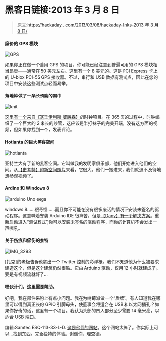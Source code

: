 # 黑客日链接:2013 年 3 月 8 日

> 原文:[https://hackaday . com/2013/03/08/hackaday-links-2013 年 3 月 8 日/](https://hackaday.com/2013/03/08/hackaday-links-march-8-2013/)

#### 廉价的 GPS 模块

![GPS](../Images/dda41fd17f5e76c472e1c7e139229880.png)

如果你正在做一个启用 GPS 的项目，你可能已经注意到普遍可用的 GPS 模块相当昂贵——通常在 50 美元左右。这里有一个 8 美元的。这是 PCI Express 卡上的 U-blox PCI-5S GPS 接收器。不过，串行和 USB 数据有测试点，因此在您的项目中安装这些测试点轻而易举。

#### 落地钟做了一条长颈鹿的围巾

![knit](../Images/86422d0425877320b703207336a1cac3.png)

[这里有一个来自【塞壬伊利斯·威廉森】](http://collectiftextile.com/?p=6562)的时钟项目。在 365 天的过程中，时钟编织了一个巨大的 2 米长的纱管，这应该是半打袜子的完美开端。没有这方面的视频，但如果你找到一个，发表评论。

#### Hotlanta 的巨大黑客空间

![hotlanta](../Images/ee398543552b58c874c11d180ebb2159.png)

亚特兰大有了新的黑客空间。它叫做我的发明家俱乐部，他们开始进入他们的空间。从[【史考特】的新空间照片](http://store.curiousinventor.com/blog/myinventors_club_coming_to_atlanta/)来看，它很大。他们一搬进来，我们就迫不及待地想参观视频了。

#### Ardino 和 Windows 8

![arduino Uno eega](../Images/754727b04bb3d11e70c27b1a2fea3020.png)

windows 8……很奇怪……而且你不可能在没有很多废话的情况下安装未签名的驱动程序。这意味着安装 Arduino IDE 很痛苦，但是[【Dany】有一个解决方案](http://www.danyo.ca/arduino-drivers-on-windows-8/)。重新启动进入“测试模式”,你可以安装未签名的驱动程序，而你的计算机不会发出一声嘶吼。

#### 关于伤痕和瘀伤的推特

![IMG_3293](../Images/573d823ac4f99d16ae4052ad9ea879f1.png)

[扎克]的老板告诉他拿出一个 Twitter 控制的彩弹枪。我们不知道他为什么被要求建造这个，但是这个建筑仍然很酷。它由 Arduino 驱动，仅用 12 小时就建成了。要是有视频流就好了…

#### 嘿伙计们，这里需要帮助。

好吧，我在部件采购上有点小问题。我在为树莓派做一个“盾牌”。有人知道我在哪里可以得到真正长的 GPIO 引脚母头，使董事会将适合在 USB 和以太网插孔？如果你好奇的话，这里有一个项目。我认为头部的凹入部分至少需要 14 毫米高，以适合 USB 端口。

编辑:Samtec ESQ-113-33-L-D. [这是他们的网站](https://www.samtec.com/)。这个网站太棒了。你实际上可以…找到东西。完全独特的体验。谢谢你，理查德。